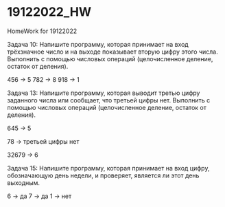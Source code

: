 # 19122022_HW
HomeWork for 19122022

Задача 10: Напишите программу, которая принимает на вход трёхзначное число и на выходе показывает вторую цифру этого числа. Выполнить с помощью числовых операций (целочисленное деление, остаток от деления).

456 -> 5
782 -> 8
918 -> 1

Задача 13: Напишите программу, которая выводит третью цифру заданного числа или сообщает, что третьей цифры нет. Выполнить с помощью числовых операций (целочисленное деление, остаток от деления).

645 -> 5

78 -> третьей цифры нет

32679 -> 6

Задача 15: Напишите программу, которая принимает на вход цифру, обозначающую день недели, и проверяет, является ли этот день выходным.

6 -> да
7 -> да
1 -> нет
